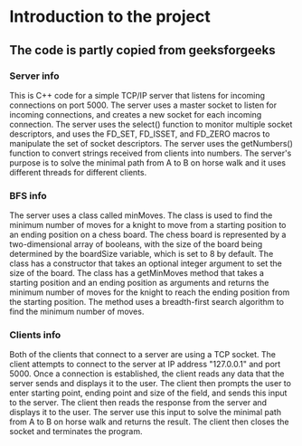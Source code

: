 # Introduction to the project 
## The code is partly copied from geeksforgeeks

### Server info
This is C++ code for a simple TCP/IP server that listens for incoming connections on port 5000. 
The server uses a master socket to listen for incoming connections, and creates a new socket for each incoming connection. 
The server uses the select() function to monitor multiple socket descriptors, and uses the FD_SET, FD_ISSET, and FD_ZERO macros
to manipulate the set of socket descriptors. The server uses the getNumbers() function to convert strings received from clients
into numbers. The server's purpose is to solve the minimal path from A to B on horse walk and it uses different threads for different clients.

### BFS info
The server uses a class called minMoves. The class is used to find the minimum number of moves for a knight to move from a starting position to an ending position on a chess board. The chess board is represented by a two-dimensional array of booleans, with the size of the board being determined by the boardSize variable, which is set to 8 by default. The class has a constructor that takes an optional integer argument to set the size of the board. The class has a getMinMoves method that takes a starting position and an ending position as arguments and returns the minimum number of moves for the knight to reach the ending position from the starting position. The method uses a breadth-first search algorithm to find the minimum number of moves.

### Clients info
Both of the clients that connect to a server are using a TCP socket. The client attempts to connect to the server at IP address "127.0.0.1" and port 5000. Once a connection is established, the client reads any data that the server sends and displays it to the user. The client then prompts the user to enter starting point, ending point and size of the field, and sends this input to the server. The client then reads the response from the server and displays it to the user. The server use this input to solve the minimal path from A to B on horse walk and returns the result. The client then closes the socket and terminates the program.
